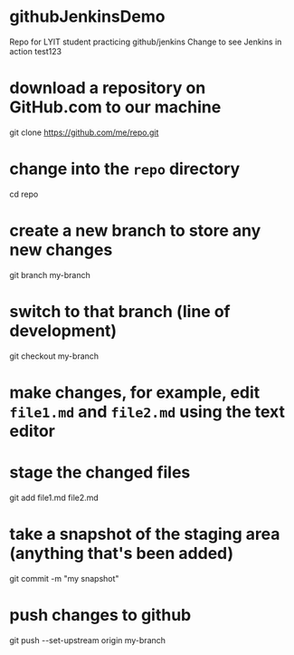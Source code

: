 # githubJenkinsDemo
Repo for LYIT student practicing github/jenkins
Change to see Jenkins in action
test123
# download a repository on GitHub.com to our machine
git clone https://github.com/me/repo.git

# change into the `repo` directory
cd repo

# create a new branch to store any new changes
git branch my-branch

# switch to that branch (line of development)
git checkout my-branch

# make changes, for example, edit `file1.md` and `file2.md` using the text editor

# stage the changed files
git add file1.md file2.md

# take a snapshot of the staging area (anything that's been added)
git commit -m "my snapshot"

# push changes to github
git push --set-upstream origin my-branch
